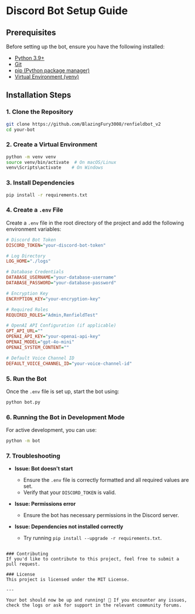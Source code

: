# Discord Bot Setup Guide

## Prerequisites
Before setting up the bot, ensure you have the following installed:

- [Python 3.9+](https://www.python.org/downloads/)
- [Git](https://git-scm.com/)
- [pip (Python package manager)](https://pip.pypa.io/en/stable/)
- [Virtual Environment (venv)](https://docs.python.org/3/library/venv.html)

## Installation Steps

### 1. Clone the Repository
```sh
git clone https://github.com/BlazingFury3008/renfieldbot_v2
cd your-bot
```

### 2. Create a Virtual Environment
```sh
python -m venv venv
source venv/bin/activate  # On macOS/Linux
venv\Scripts\activate    # On Windows
```

### 3. Install Dependencies
```sh
pip install -r requirements.txt
```

### 4. Create a `.env` File
Create a `.env` file in the root directory of the project and add the following environment variables:

```ini
# Discord Bot Token
DISCORD_TOKEN="your-discord-bot-token"

# Log Directory
LOG_HOME="./logs"

# Database Credentials
DATABASE_USERNAME="your-database-username"
DATABASE_PASSWORD="your-database-password"

# Encryption Key
ENCRYPTION_KEY="your-encryption-key"

# Required Roles
REQUIRED_ROLES="Admin,RenfieldTest"

# OpenAI API Configuration (if applicable)
GPT_API_URL=""
OPENAI_API_KEY="your-openai-api-key"
OPENAI_MODEL="gpt-4o-mini"
OPENAI_SYSTEM_CONTENT=""

# Default Voice Channel ID
DEFAULT_VOICE_CHANNEL_ID="your-voice-channel-id"
```

### 5. Run the Bot
Once the `.env` file is set up, start the bot using:
```sh
python bot.py
```

### 6. Running the Bot in Development Mode
For active development, you can use:
```sh
python -m bot
```

### 7. Troubleshooting
- **Issue: Bot doesn't start**
  - Ensure the `.env` file is correctly formatted and all required values are set.
  - Verify that your `DISCORD_TOKEN` is valid.

- **Issue: Permissions error**
  - Ensure the bot has necessary permissions in the Discord server.

- **Issue: Dependencies not installed correctly**
  - Try running `pip install --upgrade -r requirements.txt`.

```

### Contributing
If you'd like to contribute to this project, feel free to submit a pull request.

### License
This project is licensed under the MIT License.

---

Your bot should now be up and running! 🚀 If you encounter any issues, check the logs or ask for support in the relevant community forums.

